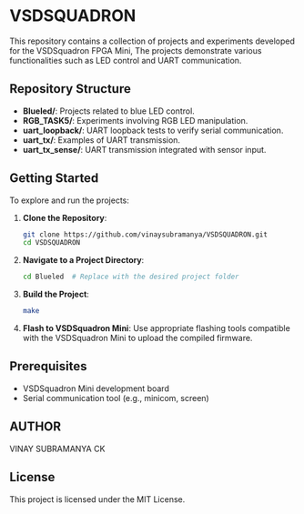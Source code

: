 # VSDSQUADRON

This repository contains a collection of projects and experiments developed for the VSDSquadron FPGA Mini,
The projects demonstrate various functionalities such as LED control and UART communication.

## Repository Structure

- **Blueled/**: Projects related to blue LED control.
- **RGB_TASK5/**: Experiments involving RGB LED manipulation.
- **uart_loopback/**: UART loopback tests to verify serial communication.
- **uart_tx/**: Examples of UART transmission.
- **uart_tx_sense/**: UART transmission integrated with sensor input.

## Getting Started

To explore and run the projects:

1. **Clone the Repository**:
   ```bash
   git clone https://github.com/vinaysubramanya/VSDSQUADRON.git
   cd VSDSQUADRON
   ```

2. **Navigate to a Project Directory**:
   ```bash
   cd Blueled  # Replace with the desired project folder
   ```

3. **Build the Project**:
   ```bash
   make
   ```

4. **Flash to VSDSquadron Mini**:
   Use appropriate flashing tools compatible with the VSDSquadron Mini to upload the compiled firmware.

## Prerequisites
- VSDSquadron Mini development board
- Serial communication tool (e.g., minicom, screen)


## AUTHOR

VINAY SUBRAMANYA CK


## License

This project is licensed under the MIT License.
